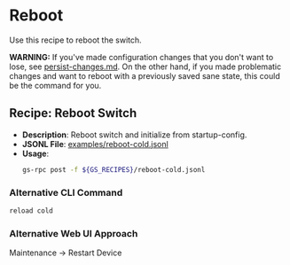 # Reboot

Use this recipe to reboot the switch.

**WARNING:** If you've made configuration changes that you don't want to lose, see [persist-changes.md](persist-changes.md). On the other hand, if you made problematic changes and want to reboot with a previously saved sane state, this could be the command for you.

## Recipe: Reboot Switch

- **Description**: Reboot switch and initialize from startup-config.
- **JSONL File**: [examples/reboot-cold.jsonl](examples/reboot-cold.jsonl)
- **Usage**:
  ```bash
  gs-rpc post -f ${GS_RECIPES}/reboot-cold.jsonl
  ```

### Alternative CLI Command

```bash
reload cold
```

### Alternative Web UI Approach

Maintenance -> Restart Device
